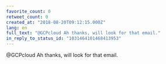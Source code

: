 ```yaml
---
favorite_count: 0
retweet_count: 0
created_at: "2018-08-20T09:12:15.000Z"
lang: en
full_text: "@GCPcloud Ah thanks, will look for that email."
in_reply_to_status_id: "1031464101468413953"
---
```


@GCPcloud Ah thanks, will look for that email.
